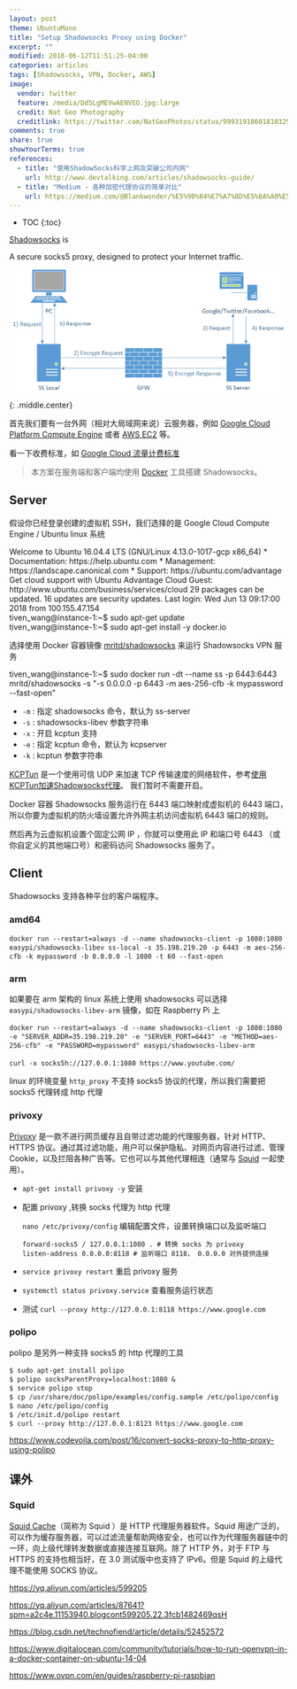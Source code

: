 ```yaml
---
layout: post
theme: UbuntuMono
title: "Setup Shadowsocks Proxy using Docker"
excerpt: ""
modified: 2018-06-12T11:51:25-04:00
categories: articles
tags: [Shadowsocks, VPN, Docker, AWS]
image:
  vendor: twitter
  feature: /media/Dd5LgMEVwAENVEO.jpg:large
  credit: Nat Geo Photography
  creditlink: https://twitter.com/NatGeoPhotos/status/999319186018103296
comments: true
share: true
showYourTerms: true
references:
  - title: "使用ShadowSocks科学上网及突破公司内网"
    url: http://www.devtalking.com/articles/shadowsocks-guide/
  - title: "Medium - 各种加密代理协议的简单对比"
    url: https://medium.com/@Blankwonder/%E5%90%84%E7%A7%8D%E5%8A%A0%E5%AF%86%E4%BB%A3%E7%90%86%E5%8D%8F%E8%AE%AE%E7%9A%84%E7%AE%80%E5%8D%95%E5%AF%B9%E6%AF%94-1ed52bf7a803
---
```


<style>
.showyourterms.gce-instance .type:before {
  content: "tiven_wang@instance-1:~$ "
}
</style>

* TOC
{:toc}

[Shadowsocks][shadowsocks] is<br/>

A secure socks5 proxy, designed to protect your Internet traffic.

![Image: ss theory](/images/devops/infrastructure/ss/ss-theory.png)
{: .middle.center}

首先我们要有一台外网（相对大局域网来说）云服务器，例如 [Google Cloud Platform Compute Engine][google-cloud] 或者 [AWS EC2][aws-ec2] 等。

看一下收费标准，如 [Google Cloud 流量计费标准](https://cloud.google.com/compute/pricing#internet_egress)

> 本方案在服务端和客户端均使用 [Docker][docker] 工具搭建 Shadowsocks。

## Server
假设你已经登录创建的虚拟机 SSH，我们选择的是 Google Cloud Compute Engine / Ubuntu linux 系统

<div class='showyourterms gce-instance' data-title="GCE tiven_wang@instance-1:~">
  <div class='showyourterms-container'>
    <div class='lines' data-delay='400'>
Welcome to Ubuntu 16.04.4 LTS (GNU/Linux 4.13.0-1017-gcp x86_64)
 * Documentation:  https://help.ubuntu.com
 * Management:     https://landscape.canonical.com
 * Support:        https://ubuntu.com/advantage
  Get cloud support with Ubuntu Advantage Cloud Guest:
    http://www.ubuntu.com/business/services/cloud
29 packages can be updated.
16 updates are security updates.
Last login: Wed Jun 13 09:17:00 2018 from 100.155.47.154
    </div>
    <div class='type green' data-action='command' data-delay='400'>sudo apt-get update</div>
    <div class='type green' data-action='command' data-delay='400'>sudo apt-get install -y docker.io</div>
  </div>
</div>

选择使用 Docker 容器镜像 [mritd/shadowsocks][docker/shadowsocks] 来运行 Shadowsocks VPN 服务

<div class='showyourterms gce-instance' data-title="GCE tiven_wang@instance-1:~">
  <div class='showyourterms-container'>
    <div class='type green' data-action='command' data-delay='400'>sudo docker run -dt --name ss -p 6443:6443 mritd/shadowsocks -s "-s 0.0.0.0 -p 6443 -m aes-256-cfb -k mypassword --fast-open"</div>
  </div>
</div>

* `-m` : 指定 shadowsocks 命令，默认为 ss-server
* `-s` : shadowsocks-libev 参数字符串
* `-x` : 开启 kcptun 支持
* `-e` : 指定 kcptun 命令，默认为 kcpserver
* `-k` : kcptun 参数字符串

[KCPTun][kcptun] 是一个使用可信 UDP 来加速 TCP 传输速度的网络软件，参考[使用KCPTun加速Shadowsocks代理](https://blog.csdn.net/farawayzheng_necas/article/details/63255799)。
我们暂时不需要开启。

Docker 容器 Shadowsocks 服务运行在 6443 端口映射成虚拟机的 6443 端口，所以你要为虚拟机的防火墙设置允许外网主机访问虚拟机 6443 端口的规则。

然后再为云虚拟机设置个固定公网 IP ，你就可以使用此 IP 和端口号 6443 （或你自定义的其他端口号）和密码访问 Shadowsocks 服务了。

## Client
Shadowsocks 支持各种平台的客户端程序。
### amd64
```
docker run --restart=always -d --name shadowsocks-client -p 1080:1080 easypi/shadowsocks-libev ss-local -s 35.198.219.20 -p 6443 -m aes-256-cfb -k mypassword -b 0.0.0.0 -l 1080 -t 60 --fast-open
```

### arm
如果要在 arm 架构的 linux 系统上使用 shadowsocks 可以选择 `easypi/shadowsocks-libev-arm` 镜像，如在 Raspberry Pi 上
```
docker run --restart=always -d --name shadowsocks-client -p 1080:1080 -e "SERVER_ADDR=35.198.219.20" -e "SERVER_PORT=6443" -e "METHOD=aes-256-cfb" -e "PASSWORD=mypassword" easypi/shadowsocks-libev-arm

curl -x socks5h://127.0.0.1:1080 https://www.youtube.com/
```

linux 的环境变量 `http_proxy` 不支持 socks5 协议的代理，所以我们需要把 socks5 代理转成 http 代理

### privoxy
[Privoxy][privoxy] 是一款不进行网页缓存且自带过滤功能的代理服务器，针对 HTTP、 HTTPS 协议。通过其过滤功能，用户可以保护隐私、对网页内容进行过滤、管理 Cookie，以及拦阻各种广告等。它也可以与其他代理相连（通常与 [Squid](#squid) 一起使用）。

* `apt-get install privoxy -y` 安装

* 配置 privoxy ,转换 socks 代理为 http 代理

  `nano /etc/privoxy/config` 编辑配置文件，设置转换端口以及监听端口
  ```
  forward-socks5 / 127.0.0.1:1080 . # 转换 socks 为 privoxy
  listen-address 0.0.0.0:8118 # 监听端口 8118， 0.0.0.0 对外提供连接
  ```

* `service privoxy restart` 重启 privoxy 服务
* `systemctl status privoxy.service` 查看服务运行状态
* 测试 `curl --proxy http://127.0.0.1:8118 https://www.google.com`

### polipo
polipo 是另外一种支持 socks5 的 http 代理的工具
```
$ sudo apt-get install polipo
$ polipo socksParentProxy=localhost:1080 &
$ service polipo stop
$ cp /usr/share/doc/polipo/examples/config.sample /etc/polipo/config
$ nano /etc/polipo/config
$ /etc/init.d/polipo restart
$ curl --proxy http://127.0.0.1:8123 https://www.google.com
```

https://www.codevoila.com/post/16/convert-socks-proxy-to-http-proxy-using-polipo


## 课外
### Squid
[Squid Cache][wikipedia/Squid]（简称为 Squid ）是 HTTP 代理服务器软件。Squid 用途广泛的，可以作为缓存服务器，可以过滤流量帮助网络安全，也可以作为代理服务器链中的一环，向上级代理转发数据或直接连接互联网。除了 HTTP 外，对于 FTP 与 HTTPS 的支持也相当好，在 3.0 测试版中也支持了 IPv6。但是 Squid 的上级代理不能使用 SOCKS 协议。


https://yq.aliyun.com/articles/599205

https://yq.aliyun.com/articles/87641?spm=a2c4e.11153940.blogcont599205.22.3fcb1482469qsH

https://blog.csdn.net/technofiend/article/details/52452572

https://www.digitalocean.com/community/tutorials/how-to-run-openvpn-in-a-docker-container-on-ubuntu-14-04

https://www.ovpn.com/en/guides/raspberry-pi-raspbian




[google-cloud]:https://console.cloud.google.com/compute
[aws-ec2]:https://aws.amazon.com/ec2/
[docker/shadowsocks]:https://hub.docker.com/r/mritd/shadowsocks/
[kcptun]:https://github.com/xtaci/kcptun

[shadowsocks]:https://shadowsocks.org/en/index.html
[privoxy]:https://www.privoxy.org/
[wikipedia/Squid]:https://en.wikipedia.org/wiki/Squid_(software)
[wikipedia/Varnish]:https://en.wikipedia.org/wiki/Varnish_(software)

[docker]:https://www.docker.com/
